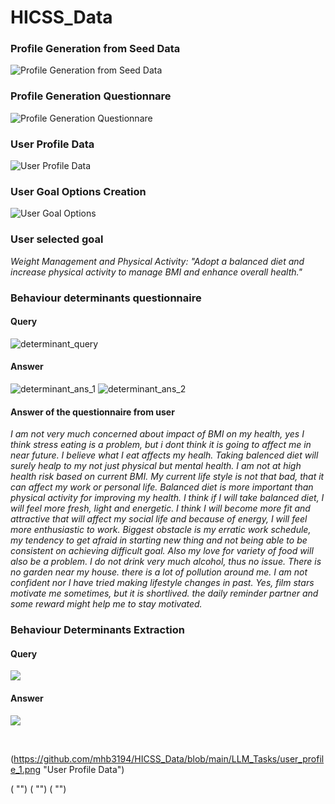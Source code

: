# HICSS_Data


### Profile Generation from Seed Data

![Profile Generation from Seed Data](https://github.com/mhb3194/HICSS_Data/blob/main/LLM_Tasks/profile_generation_1.png)

### Profile Generation Questionnare

![Profile Generation Questionnare](https://github.com/mhb3194/HICSS_Data/blob/main/LLM_Tasks/Profile_generation_2.png)


### User Profile Data

![User Profile Data](https://github.com/mhb3194/HICSS_Data/blob/main/LLM_Tasks/user_profile_1.png) 

### User Goal Options Creation

![User Goal Options](https://github.com/mhb3194/HICSS_Data/blob/main/LLM_Tasks/goal_selection_1.png) 

### User  selected goal

*Weight Management and Physical Activity: "Adopt a balanced diet and increase physical activity to manage BMI and enhance overall health."*

### Behaviour determinants questionnaire

#### Query

![determinant_query](https://github.com/mhb3194/HICSS_Data/blob/main/LLM_Tasks/behaviour_determinants_1_new_p1.png) 

#### Answer

![determinant_ans_1](https://github.com/mhb3194/HICSS_Data/blob/main/LLM_Tasks/behaviour_determinants_1_new_p2.png) 
![determinant_ans_2](https://github.com/mhb3194/HICSS_Data/blob/main/LLM_Tasks/behaviour_determinants_1_new_p3.png) 

#### Answer of the questionnaire from user

*I am not very much concerned about impact of BMI on my health, yes I think stress eating is a problem, but i dont think it is going to affect me in near future. I believe what I eat affects my healh. Taking balenced diet will surely healp to my not just physical but mental health. I am not at high health risk based on current BMI. My current life style is not that bad, that it can affect my work or personal life. Balanced diet is more important than physical activity for improving my health. I think if I will take balanced diet, I will feel more fresh, light and energetic. I think I will become more fit and attractive that will affect my social life and because of energy, I will feel more enthusiastic to work. Biggest obstacle is my erratic work schedule, my tendency to get afraid in starting new thing and not being able to be consistent on achieving difficult goal. Also my love for variety of food will also be a problem. I do not drink very much alcohol, thus no issue. There is no garden near my house. there is a lot of pollution around me. I am not confident nor I have tried making lifestyle changes in past. Yes, film stars motivate me sometimes, but it is shortlived. the daily reminder partner and some reward might help me to stay motivated.*


### Behaviour Determinants Extraction

#### Query

![](https://github.com/mhb3194/HICSS_Data/blob/main/LLM_Tasks/behaviour_determinants_2_new.png)

#### Answer

![](https://github.com/mhb3194/HICSS_Data/blob/main/LLM_Tasks/behaviour_determinants_3_new.png)




![]()
![]()
![]()
![]()
![]()
![]()
![]() 



(https://github.com/mhb3194/HICSS_Data/blob/main/LLM_Tasks/user_profile_1.png "User Profile Data")


( "")
( "")
( "")


